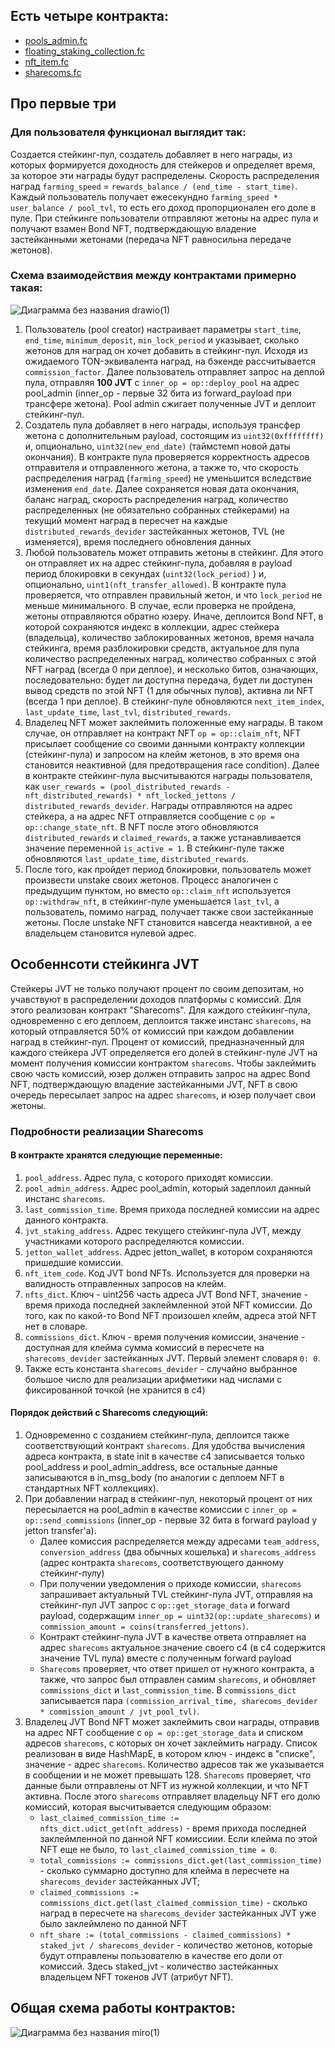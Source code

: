 ## Есть четыре контракта:

-	[pools_admin.fc](https://github.com/JVault-app/floating-staking-contracts/tree/optimized-draft/contracts/pools_admin.fc)
-	[floating_staking_collection.fc](https://github.com/JVault-app/floating-staking-contracts/tree/optimized-draft/contracts/floating_staking_collection.fc)
-	[nft_item.fc](https://github.com/JVault-app/floating-staking-contracts/tree/optimized-draft/contracts/nft_item.fc)
-   [sharecoms.fc](https://github.com/JVault-app/floating-staking-contracts/tree/optimized-draft/contracts/sharecoms.fc())

## Про первые три

### Для пользователя функционал выглядит так:

Создается стейкинг-пул, создатель добавляет в него награды, из которых формируется доходность для стейкеров и определяет время, за которое эти награды будут распределены. Скорость распределения наград `farming_speed` = `rewards_balance / (end_time - start_time)`. Каждый пользователь получает ежесекундно `farming_speed * user_balance / pool_tvl`, то есть его доход пропорционален его доле в пуле. 
При стейкинге пользователи отправляют жетоны на адрес пула и получают взамен Bond NFT, подтверждающую владение застейканными жетонами (передача NFT равносильна передаче жетонов).

### Схема взаимодействия между контрактами примерно такая:

![Диаграмма без названия drawio(1)](https://i2.paste.pics/20058df62ae5fcbb00eb165a8addc527.png?trs=828277140d6ad8a8ab984b79f338f2e40b70abb5c8577b399bfb1c7b30376429&rand=Q4mFJsYoUh)


1) Пользователь (pool creator) настраивает параметры `start_time`, `end_time`, `minimum_deposit`, `min_lock_period` и указывает, сколько жетонов для наград он хочет добавить в стейкинг-пул. Исходя из ожидаемого TON-эквивалента наград, на бэкенде рассчитывается `commission_factor`. Далее пользователь отправляет запрос на деплой пула, отправляя **100 JVT** с `inner_op = op::deploy_pool` на адрес pool_admin (inner_op - первые 32 бита из forward_payload при трансфере жетона). Pool admin сжигает полученные JVT и деплоит стейкинг-пул.
2) Создатель пула добавляет в него награды, используя трансфер жетона с дополнительным payload, состоящим из `uint32(0xffffffff)` и, опционально, `uint32(new_end_date)` (таймстемп новой даты окончания). В контракте пула проверяется корректность адресов отправителя и отправленного жетона, а также то, что скорость распределения наград (`farming_speed`) не уменьшится вследствие изменения `end_date`. Далее сохраняется новая дата окончания, баланс наград, скорость распределения наград, количество распределенных (не обязательно собранных стейкерами) на текущий момент наград в пересчет на каждые `distributed_rewards_devider` застейканных жетонов, TVL (не изменяется), время последнего обновления данных
3) Любой пользователь может отправить жетоны в стейкинг. Для этого он отправляет их на адрес стейкинг-пула, добавляя в payload период блокировки в секундах (`uint32(lock_period)` ) и, опционально, `uint1(nft_transfer_allowed)`. В контракте пула проверяется, что отправлен правильный жетон, и что `lock_period` не меньше минимального. В случае, если проверка не пройдена, жетоны отправляются обратно юзеру. Иначе, деплоится Bond NFT, в которой сохраняются индекс в коллекции, адрес стейкера (владельца), количество заблокированных жетонов, время начала стейкинга, время разблокировки средств, актуальное для пула количество распределенных наград, количество собранных с этой NFT наград (всегда 0  при деплое), и несколько битов, означающих, последовательно: будет ли доступна передача, будет ли доступен вывод средств по этой NFT (1 для обычных пулов), активна ли NFT (всегда 1 при деплое). В стейкинг-пуле обновляются `next_item_index`, `last_update_time`, `last_tvl`, `distributed_rewards`.
4) Владелец NFT может заклеймить положенные ему награды. В таком случае, он отправляет на контракт NFT `op = op::claim_nft`, NFT присылает сообщение со своими данными контракту коллекции (стейкинг-пула) и запросом на клейм жетонов, в это время она становится неактивной (для предотвращения race condition). Далее в контракте стейкинг-пула высчитываются награды пользователя, как `user_rewards = (pool_distributed_rewards - nft_distributed_rewards) * nft_locked_jettons / distributed_rewards_devider`. Награды отправляются на адрес стейкера, а на адрес NFT отправляется сообщение с `op = op::change_state_nft`. В NFT после этого обновляются `distributed_rewards` и `claimed_rewards`, а также устанавливается значение переменной `is_active = 1`. В cтейкинг-пуле также обновляются `last_update_time`, `distributed_rewards`.
5) После того, как пройдет период блокировки, пользователь может произвести unstake своих жетонов. Процесс аналогичен с предыдущим пунктом, но вместо `op::claim_nft` используется `op::withdraw_nft`, в стейкинг-пуле уменьшается `last_tvl`, а пользователь, помимо наград, получает также свои застейканные жетоны. После unstake NFT становится навсегда неактивной, а ее владельцем становится нулевой адрес. 


## Особеннсоти стейкинга JVT

Стейкеры JVT не только получают процент по своим депозитам, но учавствуют в распределении доходов платформы с комиссий. Для этого реализован контракт "Sharecoms". Для каждого стейкинг-пула, одновременно с его деплоем, деплоится также инстанс `sharecoms`, на который отправляется 50% от комиссий при каждом добавлении наград в стейкинг-пул. Процент от комиссий, предназначенный для каждого стейкера JVT определяется его долей в стейкинг-пуле JVT на момент получения комиссии контрактом `sharecoms`. Чтобы заклеймить свою часть комиссий, юзер должен отправить запрос на адрес Bond NFT, подтверждающую владение застейканными JVT, NFT в свою очередь пересылает запрос на адрес `sharecoms`, и юзер получает свои жетоны. 

### Подробности реализации Sharecoms

#### В контракте хранятся следующие переменные:
1) `pool_address`. Адрес пула, с которого приходят комиссии.
2) `pool_admin_address`. Адрес pool_admin, который задеплоил данный инстанс `sharecoms`.
3) `last_commission_time`. Время прихода последней комиссии на адрес данного контракта.
4) `jvt_staking_address`. Адрес текущего стейкинг-пула JVT, между участниками которого распределяются комиссии.
5) `jetton_wallet_address`. Адрес jetton_wallet, в котором сохраняются пришедшие комиссии.
6) `nft_item_code`. Код JVT bond NFTs. Используется для проверки на валидность отправленных запросов на клейм.
7) `nfts_dict`. Ключ - uint256 часть адреса JVT Bond NFT, значение - время прихода последней заклеймленной этой NFT комиссии. До того, как по какой-то Bond NFT произошел клейм, адреса этой NFT нет в словаре.
8) `commissions_dict`. Ключ - время получения комиссии, значение - доступная для клейма сумма комиссий в пересчете на `sharecoms_devider` застейканных JVT. Первый элемент словаря `0: 0`. 
9) Также есть константа `sharecoms_devider` - случайно выбранное большое число для реализации арифметики над числами с фиксированной точкой (не хранится в c4)
<!-- <br><br> -->

#### Порядок действий с Sharecoms следующий:
1) Одновременно с созданием стейкинг-пула, деплоится также соответствующий контракт `sharecoms`. Для удобства вычисления адреса контракта, в state init в качестве c4 записывается только pool_address и pool_admin_address, все остальные данные записываются в in_msg_body (по аналогии с деплоем NFT в стандартных NFT коллекциях). 
2) При добавлении наград в стейкинг-пул, некоторый процент от них пересылается на pool_admin в качестве комиссии с `inner_op = op::send_commissions` (inner_op - первые 32 бита в forward payload у jetton transfer'а).
    + Далее комиссия распределяется между адресами `team_address`, `conversion_address` (два обычных кошелька) и `sharecoms_address` (адрес контракта `sharecoms`, соответствующего данному стейкинг-пулу)
    + При получении уведомления о приходе комиссии, `sharecoms` запрашивает актуальный TVL стейкинг-пула JVT, отправляя на стейкинг-пул JVT запрос с `op::get_storage_data` и forward payload, содержащим `inner_op = uint32(op::update_sharecoms)` и `commission_amount = coins(transferred_jettons)`.
    + Контракт стейкинг-пула JVT в качестве ответа отправляет на адрес `sharecoms` актуальное значение своего c4 (в с4 содержится значение TVL пула) вместе с полученным forward payload 
    + `Sharecoms` проверяет, что ответ пришел от нужного контракта, а также, что запрос был отправлен самим `sharecoms`, и обновляет `commissions_dict` и `last_commission_time`. В `commissions_dict` записывается пара `(commission_arrival_time, sharecoms_devider * commission_amount / jvt_pool_tvl)`.
3) Владелец JVT Bond NFT может заклеймить свои награды, отправив на адрес NFT сообщение с `op = op::get_storage_data` и списком адресов `sharecoms`, с которых он хочет заклеймить награду. Список реализован в виде HashMapE, в котором ключ - индекс в "списке", значение - адрес `sharecoms`. Количество адресов так же указывается в сообщении и не может превышать 128. `Sharecoms` проверяет, что данные были отправлены от NFT из нужной коллекции, и что NFT активна. После этого `sharecoms` отправляет владельцу NFT его долю комиссий, которая высчитывается следующим образом:
    + `last_claimed_commission_time := nfts_dict.udict_get(nft_address)` - время прихода последней заклеймленной по данной NFT комиссиии. Если клейма по этой NFT еще не было, то `last_claimed_commission_time = 0`.
    + `total_commissions := commissions_dict.get(last_commission_time)` - сколько суммарно доступно для клейма в пересчете на `sharecoms_devider` застейканных JVT;
    + `claimed_commissions := commissions_dict.get(last_claimed_commission_time)` - сколько наград в пересчете на `sharecoms_devider` застейканных JVT уже было заклеймлено по данной NFT
    + `nft_share := (total_commissions - claimed_commissions) * staked_jvt / sharecoms_devider` - количество жетонов, которые будут отправлены пользователю в качестве его доли от комиссий. Здесь staked_jvt - количество застейканных владельцем NFT токенов JVT (атрибут NFT).

## Общая схема работы контрактов:

![Диаграмма без названия miro(1)](https://i2.paste.pics/6a6319c2ec26ea9c04cffff33324f1e0.png?trs=828277140d6ad8a8ab984b79f338f2e40b70abb5c8577b399bfb1c7b30376429&rand=f8RjEIJ4YX)


